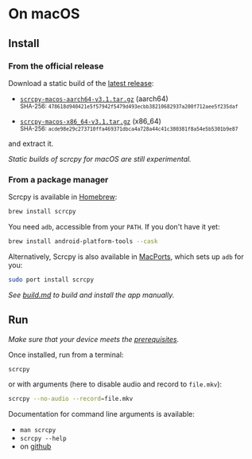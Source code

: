 # On macOS

## Install

### From the official release

Download a static build of the [latest release]:

 - [`scrcpy-macos-aarch64-v3.1.tar.gz`][direct-macos-aarch64] (aarch64)  
   <sub>SHA-256: `478618d940421e5f57942f5479d493ecbb38210682937a200f712aee5f235daf`</sub>

 - [`scrcpy-macos-x86_64-v3.1.tar.gz`][direct-macos-x86_64] (x86_64)  
   <sub>SHA-256: `acde98e29c273710ffa469371dbca4a728a44c41c380381f8a54e5b5301b9e87`</sub>

[latest release]: https://github.com/Genymobile/scrcpy/releases/latest
[direct-macos-aarch64]: https://github.com/Genymobile/scrcpy/releases/download/v3.1/scrcpy-macos-aarch64-v3.1.tar.gz
[direct-macos-x86_64]: https://github.com/Genymobile/scrcpy/releases/download/v3.1/scrcpy-macos-x86_64-v3.1.tar.gz

and extract it.

_Static builds of scrcpy for macOS are still experimental._


### From a package manager

Scrcpy is available in [Homebrew]:

```bash
brew install scrcpy
```

[Homebrew]: https://brew.sh/

You need `adb`, accessible from your `PATH`. If you don't have it yet:

```bash
brew install android-platform-tools --cask 
```

Alternatively, Scrcpy is also available in [MacPorts], which sets up `adb` for you:

```bash
sudo port install scrcpy
```

[MacPorts]: https://www.macports.org/

_See [build.md](build.md) to build and install the app manually._


## Run

_Make sure that your device meets the [prerequisites](/README.md#prerequisites)._

Once installed, run from a terminal:

```bash
scrcpy
```

or with arguments (here to disable audio and record to `file.mkv`):

```bash
scrcpy --no-audio --record=file.mkv
```

Documentation for command line arguments is available:
 - `man scrcpy`
 - `scrcpy --help`
 - on [github](/README.md)
